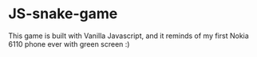# JS-snake-game
This game is built with Vanilla Javascript, and it reminds of my first Nokia 6110 phone ever with green screen :) 

